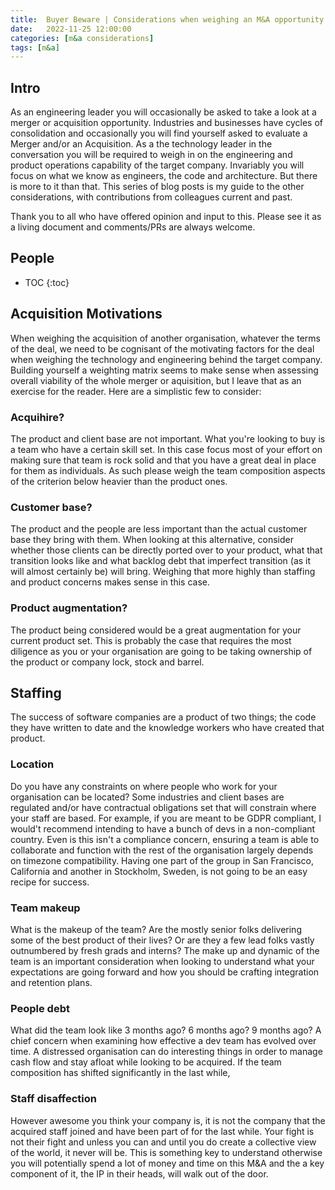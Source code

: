 ```yaml
---
title:  Buyer Beware | Considerations when weighing an M&A opportunity | People
date:   2022-11-25 12:00:00
categories: [m&a considerations]
tags: [m&a]
---
```

## Intro
As an engineering leader you will occasionally be asked to take a look at a merger or acquisition opportunity. Industries and businesses have cycles of consolidation and occasionally you will find yourself asked to evaluate a Merger and/or an Acquisition. As a the technology leader in the conversation you will be required to weigh in on the engineering and product operations capability of the target company. Invariably you will focus on what we know as engineers, the code and architecture. But there is more to it than that. This series of blog posts is my guide to the other considerations, with contributions from colleagues current and past.

Thank you to all who have offered opinion and input to this. Please see it as a living document and comments/PRs are always welcome.

## People

* TOC
  {:toc}

## Acquisition Motivations
When weighing the acquisition of another organisation, whatever the terms of the deal, we need to be cognisant of the motivating factors for the deal when weighing the technology and engineering behind the target company. Building yourself a weighting matrix seems to make sense when assessing overall viability of the whole merger or aquisition, but I leave that as an exercise for the reader. Here are a simplistic few to consider:

### Acquihire?
The product and client base are not important. What you're looking to buy is a team who have a certain skill set. In this case focus most of your effort on making sure that team is rock solid and that you have a great deal in place for them as individuals. As such please weigh the team composition aspects of the criterion below heavier than the product ones.
    
### Customer base?
The product and the people are less important than the actual customer base they bring with them. When looking at this alternative, consider whether those clients can be directly ported over to your product, what that transition looks like and what backlog debt that imperfect transition (as it will almost certainly be) will bring. Weighing that more highly than staffing and product concerns makes sense in this case.

### Product augmentation?
The product being considered would be a great augmentation for your current product set. This is probably the case that requires the most diligence as you or your organisation are going to be taking ownership of the product or company lock, stock and barrel.

## Staffing
The success of software companies are a product of two things; the code they have written to date and the knowledge workers who have created that product. 

### Location
Do you have any constraints on where people who work for your organisation can be located? Some industries and client bases are regulated and/or have contractual obligations set that will constrain where your staff are based. For example, if you are meant to be GDPR compliant, I would't recommend intending to have a bunch of devs in a non-compliant country. Even is this isn't a compliance concern, ensuring a team is able to collaborate and function with the rest of the organisation largely depends on timezone compatibility. Having one part of the group in San Francisco, California and another in Stockholm, Sweden, is not going to be an easy recipe for success.

### Team makeup
What is the makeup of the team? Are the mostly senior folks delivering some of the best product of their lives? Or are they a few lead folks vastly outnumbered by fresh grads and interns? The make up and dynamic of the team is an important consideration when looking to understand what your expectations are going forward and how you should be crafting integration and retention plans.

### People debt
What did the team look like 3 months ago? 6 months ago? 9 months ago? A chief concern when examining how effective a dev team has evolved over time. A distressed organisation can do interesting things in order to manage cash flow and stay afloat while looking to be acquired. If the team composition has shifted significantly in the last while, 

### Staff disaffection
However awesome you think your company is, it is not the company that the acquired staff joined and have been part of for the last while. Your fight is not their fight and unless you can and until you do create a collective view of the world, it never will be. This is something key to understand otherwise you will potentially spend a lot of money and time on this M&A and the a key component of it, the IP in their heads, will walk out of the door.

## 
